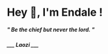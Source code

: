 <h1 title="head"> Hey 👋, I'm Endale !</h1>

**<h5><i>" Be the chief but never the lord. "</i></h5>**

*<b>___ Laozi ___</b>*
